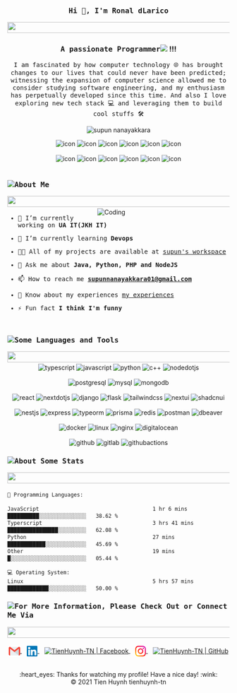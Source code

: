 <h3 align="center"><samp>Hi 👋, I'm Ronal dLarico</samp></h3>
<img src="https://i.imgur.com/dBaSKWF.gif" height="25" width="1000">
<h3 align="center"><samp>A passionate Programmer</samp><img src="https://media.giphy.com/media/WUlplcMpOCEmTGBtBW/giphy.gif" width="50"> !!!</h3>
<p align="center"><samp>I am fascinated by how computer technology 🌐 has brought changes to our lives that could never have been predicted; witnessing the expansion of computer science allowed me to consider studying software engineering, and my enthusiasm has perpetually developed since this time. And also I love exploring new tech stack 💻 and leveraging them to build cool stuffs 🛠️</samp></p>
<p align="center"> 
 <img src="https://komarev.com/ghpvc/?username=supuna97&label=Profile%20views&color=0e75b6&style=flat" alt="supun nanayakkara" /> 
<!--  <img src="https://img.shields.io/badge/Languages-Python | Java | PHP | Typescript | Node | React -green.svg" alt="supun nanayakkara's languages" /> -->
<!--  <img alt="Profile followers" src="https://img.shields.io/github/followers/supuna97"> -->
</p>

<div align="center">
  <!--<img src="https://techstack-generator.vercel.app/java-icon.svg" alt="icon" width="50" height="50" />-->
  <img src="https://techstack-generator.vercel.app/python-icon.svg" alt="icon" width="50" height="50" />
  <img src="https://techstack-generator.vercel.app/ts-icon.svg" alt="icon" width="50" height="50" />
  <img src="https://techstack-generator.vercel.app/js-icon.svg" alt="icon"width="50" height="50" />
  <img src="https://techstack-generator.vercel.app/react-icon.svg" alt="icon" width="50" height="50" />
  <img src="https://techstack-generator.vercel.app/django-icon.svg" alt="icon" width="50" height="50" />
 <img src="https://techstack-generator.vercel.app/mysql-icon.svg" alt="icon" width="50" height="50" />
</div>

<br>

<div align="center">
  <img src="https://techstack-generator.vercel.app/docker-icon.svg" alt="icon" width="50" height="50" />
  <img src="https://techstack-generator.vercel.app/aws-icon.svg" alt="icon" width="50" height="50" />
  <img src="https://techstack-generator.vercel.app/nginx-icon.svg" alt="icon" width="50" height="50" />
  <img src="https://techstack-generator.vercel.app/github-icon.svg" alt="icon" width="50" height="50" />
  <!--<img src="https://techstack-generator.vercel.app/prettier-icon.svg" alt="icon" width="50" height="50" />-->
  <img src="https://techstack-generator.vercel.app/restapi-icon.svg" alt="icon" width="50" height="50" />
  <img src="https://techstack-generator.vercel.app/graphql-icon.svg" alt="icon" width="50" height="50" />
</div>
</br>
<h3> <img src="https://raw.githubusercontent.com/nixin72/nixin72/master/wave.gif" width="30px"><samp>About Me</samp></h3>
<img src="https://i.imgur.com/dBaSKWF.gif" height="25" width="1000">
<img align="right" alt="Coding" width="300" src="https://user-images.githubusercontent.com/74038190/229223263-cf2e4b07-2615-4f87-9c38-e37600f8381a.gif">
<samp>
 
- 🔭 I’m currently working on **UA IT(JKH IT)**

- 🌱 I’m currently learning **Devops**

- 👨‍💻 All of my projects are available at [supun's workspace](http://supun.traditionalme.life)

- 💬 Ask me about **Java, Python, PHP and NodeJS**

- 📫 How to reach me **supunnanayakkara01@gmail.com**

- 📄 Know about my experiences [my experiences](http://supun.traditionalme.life/#resume)

- ⚡ Fun fact **I think I'm funny**
</samp>
</br>

<h3><img src="https://media2.giphy.com/media/QssGEmpkyEOhBCb7e1/giphy.gif?cid=ecf05e47a0n3gi1bfqntqmob8g9aid1oyj2wr3ds3mg700bl&rid=giphy.gif" width="30px"><samp>Some Languages and Tools</samp></h3>
<img src="https://i.imgur.com/dBaSKWF.gif" height="25" width="1000">
<div align="center">
 <a><img alt="typescript" src="https://img.shields.io/badge/typescript-3178C6.svg?style=for-the-badge&logo=typescript&logoColor=white" height="35"/></a>
 <a><img alt="javascript" src="https://img.shields.io/badge/javascript-F7DF1E.svg?style=for-the-badge&logo=javascript&logoColor=white" height="35"/></a>
 <a><img alt="python" src="https://img.shields.io/badge/python-3776AB.svg?style=for-the-badge&logo=python&logoColor=white" height="35"/></a>
 <a><img alt="c++" src="https://img.shields.io/badge/c++-00599C.svg?style=for-the-badge&logo=cplusplus&logoColor=white" height="35"/></a>
 <a><img alt="nodedotjs" src="https://img.shields.io/badge/node.js-5FA04E.svg?style=for-the-badge&logo=nodedotjs&logoColor=white" height="35"/></a>
</div>
</br>
<div align="center">
 <a><img alt="postgresql" src="https://img.shields.io/badge/postgresql-4169E1.svg?style=for-the-badge&logo=postgresql&logoColor=white" height="35"/></a>
 <a><img alt="mysql" src="https://img.shields.io/badge/mysql-4479A1.svg?style=for-the-badge&logo=mysql&logoColor=white" height="35"/></a>
 <a><img alt="mongodb" src="https://img.shields.io/badge/mongodb-47A248.svg?style=for-the-badge&logo=mongodb&logoColor=white" height="35"/></a>
</div>
</br>
<div align="center">
 <a><img alt="react" src="https://img.shields.io/badge/react-2C3454.svg?style=for-the-badge&logo=react&logoColor=#61DAFB" height="35"/></a>
 <a><img alt="nextdotjs" src="https://img.shields.io/badge/nextjs-000000.svg?style=for-the-badge&logo=nextdotjs&logoColor=white" height="35"/></a>
 <a><img alt="django" src="https://img.shields.io/badge/django-092E20.svg?style=for-the-badge&logo=django&logoColor=white" height="35"/></a>
 <a><img alt="flask" src="https://img.shields.io/badge/flask-000000.svg?style=for-the-badge&logo=flask&logoColor=white" height="35"/></a>
 <a><img alt="tailwindcss" src="https://img.shields.io/badge/tailwind%20css-06B6D4.svg?style=for-the-badge&logo=tailwindcss&logoColor=white" height="35"/></a>
 <a><img alt="nextui" src="https://img.shields.io/badge/next%20ui-000000.svg?style=for-the-badge&logo=nextui&logoColor=white" height="35"/></a>
 <a><img alt="shadcnui" src="https://img.shields.io/badge/shadcn%20ui-000000.svg?style=for-the-badge&logo=shadcnui&logoColor=white" height="35"/></a>
</div>
</br>
<div align="center">
 <a><img alt="nestjs" src="https://img.shields.io/badge/nestjs-E0234E.svg?style=for-the-badge&logo=nestjs&logoColor=white" height="35"/></a>
 <a><img alt="express" src="https://img.shields.io/badge/express.js-000000.svg?style=for-the-badge&logo=express&logoColor=white" height="35"/></a>
 <a><img alt="typeorm" src="https://img.shields.io/badge/typeorm-FE0803.svg?style=for-the-badge&logo=typeorm&logoColor=white" height="35"/></a>
 <a><img alt="prisma" src="https://img.shields.io/badge/prisma-2D3748.svg?style=for-the-badge&logo=prisma&logoColor=white" height="35"/></a>
 <a><img alt="redis" src="https://img.shields.io/badge/redis-FF4438.svg?style=for-the-badge&logo=redis&logoColor=white" height="35"/></a>
 <a><img alt="postman" src="https://img.shields.io/badge/postman-FF6C37.svg?style=for-the-badge&logo=postman&logoColor=white" height="35"/></a>
 <a><img alt="dbeaver" src="https://img.shields.io/badge/dbeaver-382923.svg?style=for-the-badge&logo=dbeaver&logoColor=white" height="35"/></a>
</div>
</br>
<div align="center">
 <a><img alt="docker" src="https://img.shields.io/badge/docker-2496ED.svg?style=for-the-badge&logo=docker&logoColor=white" height="35"/></a>
 <a><img alt="linux" src="https://img.shields.io/badge/linux-FCC624.svg?style=for-the-badge&logo=linux&logoColor=white" height="35"/></a>
 <a><img alt="nginx" src="https://img.shields.io/badge/nginx-009639.svg?style=for-the-badge&logo=nginx&logoColor=white" height="35"/></a>
 <a><img alt="digitalocean" src="https://img.shields.io/badge/digital%20ocean-0080FF.svg?style=for-the-badge&logo=digitalocean&logoColor=white" height="35"/></a>
</div>
</br>
<div align="center">
 <a><img alt="github" src="https://img.shields.io/badge/github-181717.svg?style=for-the-badge&logo=github&logoColor=white" height="35"/></a>
 <a><img alt="gitlab" src="https://img.shields.io/badge/gitlab-FC6D26.svg?style=for-the-badge&logo=gitlab&logoColor=white" height="35"/></a>
 <a><img alt="githubactions" src="https://img.shields.io/badge/github%20actions-2088FF.svg?style=for-the-badge&logo=githubactions&logoColor=white" height="35"/></a>
</div>

<h3><img src="https://media0.giphy.com/media/cNZqrH5IzOG0xrlWks/giphy.gif?cid=ecf05e47map255q427en9uprqc1sb0unjq5k4fnqg5pmhhs4&rid=giphy.gif&ct=s" width="30px"><samp>About Some Stats</samp></h3>
<img src="https://i.imgur.com/dBaSKWF.gif" height="25" width="1000">

```text
💬 Programming Languages:

JavaScript                                    1 hr 6 mins                                    ██████████░░░░░░░░░░░░░░░   38.62 % 
Typerscript                                   3 hrs 41 mins                                  ████████████████░░░░░░░░░   62.08 % 
Python                                        27 mins                                        ████████████░░░░░░░░░░░░░   45.69 % 
Other                                         19 mins                                        █░░░░░░░░░░░░░░░░░░░░░░░░   05.44 % 

💻 Operating System: 
Linux                                         5 hrs 57 mins                                  █████████████░░░░░░░░░░░░   50.00 %
```
<!--
<table>
  <tr>
    <td width=215px;>Python</td>
    <td>11 hrs 43 mins</td>
    <td>██████░░░░&nbsp;&nbsp;(67.01 %)</td>
  </tr>
  <tr>
    <td width=220px;>CSS</td>
    <td width=145px;>3 hrs 8 mins</td>
    <td width=230px;>█░░░░░░░░░&nbsp;&nbsp;(17.92 %)</td>
  </tr>
  <tr>
    <td width=220px;>HTML</td>
    <td width=145px;>2 hrs 27 mins</td>
    <td width=230px;>█░░░░░░░░░&nbsp;&nbsp;(14.08 %)</td>
  </tr>
</table>
-->
<h3><img src='https://raw.githubusercontent.com/ShahriarShafin/ShahriarShafin/main/Assets/handshake.gif' width="50px"><samp>For More Information, Please Check Out or Connect Me Via</samp></h3>
<img src="https://i.imgur.com/dBaSKWF.gif" height="25" width="1000">
<!--## <img src='https://raw.githubusercontent.com/ShahriarShafin/ShahriarShafin/main/Assets/handshake.gif' width="80px"> For More Information, Please Check Out or Connect Me Via-->
<p align="center">
  <a href="mailto:tien.huynhlt.tn@gmail.com" >
    <img align="center" alt="TienHuynh-TN | Gmail" width="26px" src="https://github.com/SatYu26/SatYu26/blob/master/Assets/Gmail.svg" />
  </a> &nbsp;&nbsp;
  
  <a href="https://www.linkedin.com/in/tienhuynh-tn/" target="_blank">
    <img align="center" alt="TienHuynh-TN | Linkedin" width="24px" src="https://github.com/SatYu26/SatYu26/blob/master/Assets/Linkedin.svg" />
  </a> &nbsp;&nbsp;
  
  <a href="https://www.facebook.com/tienhuynh.tn/" target="_blank">
      <img align="center" alt="TienHuynh-TN | Facebook" width="24px" src="https://upload.wikimedia.org/wikipedia/en/thumb/0/04/Facebook_f_logo_%282021%29.svg/100px-Facebook_f_logo_%282021%29.svg.png" />
  </a> &nbsp;&nbsp;
  
  <a href="https://www.instagram.com/_huynh.tien.5536_/" target="_blank">
    <img align="center" alt="TienHuynh-TN | Instagram" width="24px" src="https://github.com/SatYu26/SatYu26/blob/master/Assets/Instagram.svg" />
  </a> &nbsp;&nbsp;
  
  <a href="https://profile-summary-for-github.herokuapp.com/user/tienhuynh-tn" target="_blank">
    <img align="center" alt="TienHuynh-TN | GitHub" width="26px" src="https://upload.wikimedia.org/wikipedia/commons/thumb/a/ae/Github-desktop-logo-symbol.svg/1024px-Github-desktop-logo-symbol.svg.png" />
  </a> &nbsp;&nbsp;
<p> 

<div align="center">
  :heart_eyes: Thanks for watching my profile! Have a nice day! :wink: <br/>
  &copy; 2021 Tien Huynh tienhuynh-tn
</div>

<!--
**RonaldLarico/RonaldLarico** is a ✨ _special_ ✨ repository because its `README.md` (this file) appears on your GitHub profile.

Here are some ideas to get you started:

- 🔭 I’m currently working on ...
- 🌱 I’m currently learning ...
- 👯 I’m looking to collaborate on ...
- 🤔 I’m looking for help with ...
- 💬 Ask me about ...
- 📫 How to reach me: ...
- 😄 Pronouns: ...
- ⚡ Fun fact: ...
-->
